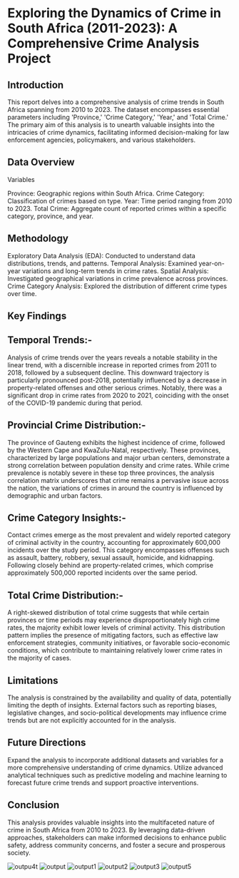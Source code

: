 # Exploring the Dynamics of Crime in South Africa (2011-2023): A Comprehensive Crime Analysis Project
## Introduction

This report delves into a comprehensive analysis of crime trends in South Africa spanning from 2010 to 2023. The dataset encompasses essential parameters including 'Province,' 'Crime Category,' 'Year,' and 'Total Crime.' The primary aim of this analysis is to unearth valuable insights into the intricacies of crime dynamics, facilitating informed decision-making for law enforcement agencies, policymakers, and various stakeholders.

## Data Overview

Variables

Province: Geographic regions within South Africa.
Crime Category: Classification of crimes based on type.
Year: Time period ranging from 2010 to 2023.
Total Crime: Aggregate count of reported crimes within a specific category, province, and year.

## Methodology
Exploratory Data Analysis (EDA): Conducted to understand data distributions, trends, and patterns.
Temporal Analysis: Examined year-on-year variations and long-term trends in crime rates.
Spatial Analysis: Investigated geographical variations in crime prevalence across provinces.
Crime Category Analysis: Explored the distribution of different crime types over time.

## Key Findings

## Temporal Trends:-

Analysis of crime trends over the years reveals a notable stability in the linear trend, with a discernible increase in reported crimes from 2011 to 2018, followed by a subsequent decline. This downward trajectory is particularly pronounced post-2018, potentially influenced by a decrease in property-related offenses and other serious crimes. Notably, there was a significant drop in crime rates from 2020 to 2021, coinciding with the onset of the COVID-19 pandemic during that period.

## Provincial Crime Distribution:-

The province of Gauteng exhibits the highest incidence of crime, followed by the Western Cape and KwaZulu-Natal, respectively. These provinces, characterized by large populations and major urban centers, demonstrate a strong correlation between population density and crime rates. While crime prevalence is notably severe in these top three provinces, the analysis correlation matrix underscores that crime remains a pervasive issue across the nation, the variations of crimes in around the country is influenced by demographic and urban factors.

## Crime Category Insights:-

Contact crimes emerge as the most prevalent and widely reported category of criminal activity in the country, accounting for approximately 600,000 incidents over the study period. This category encompasses offenses such as assault, battery, robbery, sexual assault, homicide, and kidnapping. Following closely behind are property-related crimes, which comprise approximately 500,000 reported incidents over the same period.

## Total Crime Distribution:-

A right-skewed distribution of total crime suggests that while certain provinces or time periods may experience disproportionately high crime rates, the majority exhibit lower levels of criminal activity. This distribution pattern implies the presence of mitigating factors, such as effective law enforcement strategies, community initiatives, or favorable socio-economic conditions, which contribute to maintaining relatively lower crime rates in the majority of cases.


## Limitations
The analysis is constrained by the availability and quality of data, potentially limiting the depth of insights.
External factors such as reporting biases, legislative changes, and socio-political developments may influence crime trends but are not explicitly accounted for in the analysis.

## Future Directions
Expand the analysis to incorporate additional datasets and variables for a more comprehensive understanding of crime dynamics.
Utilize advanced analytical techniques such as predictive modeling and machine learning to forecast future crime trends and support proactive interventions.

## Conclusion
This analysis provides valuable insights into the multifaceted nature of crime in South Africa from 2010 to 2023. By leveraging data-driven approaches, stakeholders can make informed decisions to enhance public safety, address community concerns, and foster a secure and prosperous society.



![outpu4t](https://github.com/SaneleM0612/South-African-Crime-Analysis-2010-2013/assets/148612772/e2441d2b-487d-4d87-bac4-adbeda5a71b3)
![output](https://github.com/SaneleM0612/South-African-Crime-Analysis-2010-2013/assets/148612772/36aae6f5-9b61-4b70-8f69-0256a616817a)
![output1](https://github.com/SaneleM0612/South-African-Crime-Analysis-2010-2013/assets/148612772/2e8289e6-2de7-41dd-8462-ceb3f226e31d)
![output2](https://github.com/SaneleM0612/South-African-Crime-Analysis-2010-2013/assets/148612772/c97adac7-ee13-475c-90aa-5bdb69cfe705)
![output3](https://github.com/SaneleM0612/South-African-Crime-Analysis-2010-2013/assets/148612772/7b77707b-f1db-4426-9d3e-c8006605b3d7)
![output5](https://github.com/SaneleM0612/South-African-Crime-Analysis-2010-2013/assets/148612772/719066ea-68ac-4c69-92db-0bf722f62007)

